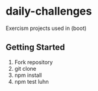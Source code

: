 # daily-challenges
Exercism projects used in (boot)

## Getting Started

1. Fork repository
2. git clone
3. npm install
4. npm test luhn

